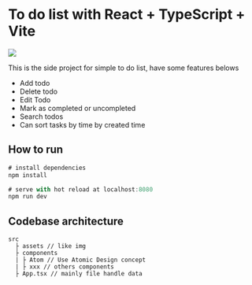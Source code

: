 # To do list with React + TypeScript + Vite

![](https://github.com/hannahpun/todo-list-react/ToDoList.gif)

This is the side project for simple to do list, have some features belows

- Add todo
- Delete todo
- Edit Todo
- Mark as completed or uncompleted
- Search todos
- Can sort tasks by time by created time

## How to run

```js
# install dependencies
npm install

# serve with hot reload at localhost:8080
npm run dev
```

## Codebase architecture

```
src
  ├ assets // like img
  ├ components
  | ├ Atom // Use Atomic Design concept
  | ├ xxx // others components
  ├ App.tsx // mainly file handle data
```
